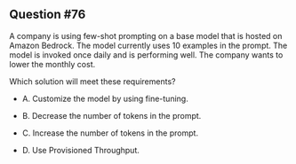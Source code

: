 ## Question #76

 A company is using few-shot prompting on a base model that is hosted on Amazon Bedrock. The model currently uses 10 examples in the prompt. The model is invoked once daily and is performing well. The company wants to lower the monthly cost.

Which solution will meet these requirements?

- A. Customize the model by using fine-tuning.

- B. Decrease the number of tokens in the prompt.

- C. Increase the number of tokens in the prompt.

- D. Use Provisioned Throughput.